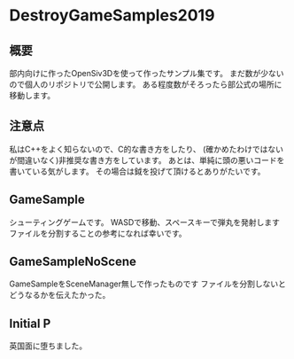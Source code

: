 # DestroyGameSamples2019

## 概要
部内向けに作ったOpenSiv3Dを使って作ったサンプル集です。
まだ数が少ないので個人のリポジトリで公開します。
ある程度数がそろったら部公式の場所に移動します。

## 注意点
私はC++をよく知らないので、C的な書き方をしたり、
(確かめたわけではないが間違いなく)非推奨な書き方をしています。
あとは、単純に頭の悪いコードを書いている気がします。
その場合は鉞を投げて頂けるとありがたいです。

## GameSample
シューティングゲームです。
WASDで移動、スペースキーで弾丸を発射します
ファイルを分割することの参考になれば幸いです。

## GameSampleNoScene
GameSampleをSceneManager無しで作ったものです
ファイルを分割しないとどうなるかを伝えたかった。

## Initial P
英国面に堕ちました。